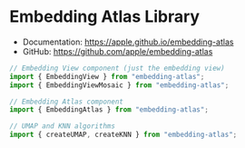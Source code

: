 # Embedding Atlas Library

- Documentation: https://apple.github.io/embedding-atlas
- GitHub: https://github.com/apple/embedding-atlas

```js
// Embedding View component (just the embedding view)
import { EmbeddingView } from "embedding-atlas";
import { EmbeddingViewMosaic } from "embedding-atlas";

// Embedding Atlas component
import { EmbeddingAtlas } from "embedding-atlas";

// UMAP and KNN algorithms
import { createUMAP, createKNN } from "embedding-atlas";
```

